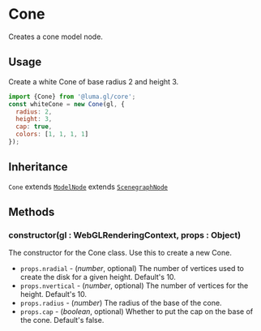 # Cone

Creates a cone model node.

## Usage

Create a white Cone of base radius 2 and height 3.
```js
import {Cone} from '@luma.gl/core';
const whiteCone = new Cone(gl, {
  radius: 2,
  height: 3,
  cap: true,
  colors: [1, 1, 1, 1]
});
```

## Inheritance

`Cone` extends [`ModelNode`](/docs/api-reference/core/scenegraph/model-node.md) extends [`ScenegraphNode`](/docs/api-reference/core/scenegraph/scenegraph-node.md)

## Methods

### constructor(gl : WebGLRenderingContext, props : Object)

The constructor for the Cone class. Use this to create a new Cone.

* `props.nradial` - (*number*, optional) The number of vertices used to create the disk for a given height. Default's 10.
* `props.nvertical` - (*number*, optional) The number of vertices for the height. Default's 10.
* `props.radius` - (*number*) The radius of the base of the cone.
* `props.cap` - (*boolean*, optional) Whether to put the cap on the base of the cone. Default's false.
